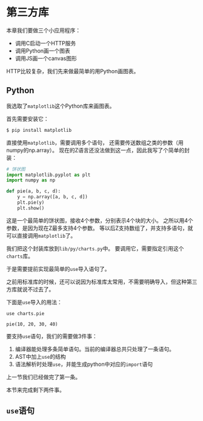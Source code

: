# 第三方库

本章我们要做三个小应用程序：

- 调用C启动一个HTTP服务
- 调用Python画一个图表
- 调用JS画一个canvas图形

HTTP比较复杂，我们先来做最简单的用Python画图表。

## Python

我选取了`matplotlib`这个Python库来画图表。

首先需要安装它：

```bash
$ pip install matplotlib
```

直接使用`matplotlib`，需要调用多个语句，
还需要传送数组之类的参数（用numpy的np.array）。
现在的Z语言还没法做到这一点，因此我写了个简单的封装：

```py
# 饼状图
import matplotlib.pyplot as plt
import numpy as np

def pie(a, b, c, d):
    y = np.array([a, b, c, d])
    plt.pie(y)
    plt.show() 
```

这是一个最简单的饼状图，接收4个参数，分别表示4个块的大小。
之所以用4个参数，是因为现在Z最多支持4个参数。
等以后Z支持数组了，并支持多语句，就可以直接调用`matplotlib`了。

我们把这个封装库放到`lib/py/charts.py`中。
要调用它，需要指定引用这个`charts`库。

于是需要提前实现最简单的`use`导入语句了。

之前用标准库的时候，还可以说因为标准库太常用，不需要明确导入，但这种第三方库就说不过去了。

下面是`use`导入的用法：

```z
use charts.pie

pie(10, 20, 30, 40)
```

要支持`use`语句，我们的需要做3件事：

1. 编译器能处理多条简单语句。当前的编译器总共只处理了一条语句。
1. AST中加上`use`的结构
1. 语法解析时处理`use`，并能生成python中对应的`import`语句

上一节我们已经做完了第一条。

本节来完成剩下两件事。

## `use`语句



